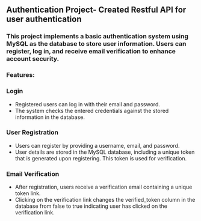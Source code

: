 ## Authentication Project- Created Restful API for user authentication
### This project implements a basic authentication system using MySQL as the database to store user information. Users can register, log in, and receive email verification to enhance account security.
### Features:
### Login
* Registered users can log in with their email and password.
* The system checks the entered credentials against the stored information in the database.
  
### User Registration
* Users can register by providing a username, email, and password.
* User details are stored in the MySQL database, including a unique token that is generated upon registering. This token is used for verification.

### Email Verification
* After registration, users receive a verification email containing a unique token link.
* Clicking on the verification link changes the verified_token column in the database from false to true indicating user has clicked on the verification link.



